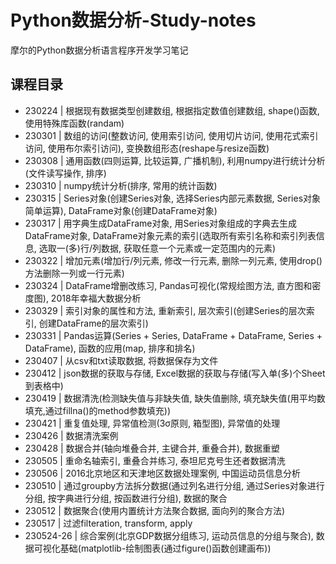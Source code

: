 # Python数据分析-Study-notes
摩尔的Python数据分析语言程序开发学习笔记
## 课程目录
* 230224 | 根据现有数据类型创建数组, 根据指定数值创建数组, shape()函数, 使用特殊库函数(randam)
* 230301 | 数组的访问(整数访问, 使用索引访问, 使用切片访问, 使用花式索引访问, 使用布尔索引访问), 变换数组形态(reshape与resize函数)
* 230308 | 通用函数(四则运算, 比较运算, 广播机制), 利用numpy进行统计分析(文件读写操作, 排序)
* 230310 | numpy统计分析(排序, 常用的统计函数)
* 230315 | Series对象(创建Series对象, 选择Series内部元素数据, Series对象简单运算), DataFrame对象(创建DataFrame对象)
* 230317 | 用字典生成DataFrame对象, 用Series对象组成的字典去生成DataFrame对象, DataFrame对象元素的索引(选取所有索引名称和索引列表信息, 选取一(多)行/列数据, 获取任意一个元素或一定范围内的元素)
* 230322 | 增加元素(增加行/列元素, 修改一行元素, 删除一列元素, 使用drop()方法删除一列或一行元素)
* 230324 | DataFrame增删改练习, Pandas可视化(常规绘图方法, 直方图和密度图), 2018年幸福大数据分析
* 230329 | 索引对象的属性和方法, 重新索引, 层次索引(创建Series的层次索引, 创建DataFrame的层次索引)
* 230331 | Pandas运算(Series + Series, DataFrame + DataFrame, Series + DataFrame), 函数的应用(map, 排序和排名)
* 230407 | 从csv和txt读取数据, 将数据保存为文件
* 230412 | json数据的获取与存储, Excel数据的获取与存储(写入单(多)个Sheet到表格中)
* 230419 | 数据清洗(检测缺失值与非缺失值, 缺失值删除, 填充缺失值(用平均数填充,通过fillna()的method参数填充))
* 230421 | 重复值处理, 异常值检测(3σ原则, 箱型图), 异常值的处理
* 230426 | 数据清洗案例
* 230428 | 数据合并(轴向堆叠合并, 主键合并, 重叠合并), 数据重塑
* 230505 | 重命名轴索引, 重叠合并练习, 泰坦尼克号生还者数据清洗
* 230506 | 2016北京地区和天津地区数据处理案例, 中国运动员信息分析
* 230510 | 通过groupby方法拆分数据(通过列名进行分组, 通过Series对象进行分组, 按字典进行分组, 按函数进行分组), 数据的聚合
* 230512 | 数据聚合(使用内置统计方法聚合数据, 面向列的聚合方法)
* 230517 | 过滤filteration, transform, apply
* 230524-26 | 综合案例(北京GDP数据分组练习, 运动员信息的分组与聚合), 数据可视化基础(matplotlib-绘制图表(通过figure()函数创建画布))